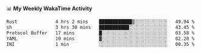 <!--
**stamp711/stamp711** is a ✨ _special_ ✨ repository because its `README.md` (this file) appears on your GitHub profile.

Here are some ideas to get you started:

- 🔭 I’m currently working on ...
- 🌱 I’m currently learning ...
- 👯 I’m looking to collaborate on ...
- 🤔 I’m looking for help with ...
- 💬 Ask me about ...
- 📫 How to reach me: ...
- 😄 Pronouns: ...
- ⚡ Fun fact: ...
-->

📊 **My Weekly WakaTime Activity**

<!--START_SECTION:waka-->

```txt
Rust              4 hrs 2 mins    ████████████▒░░░░░░░░░░░░   49.94 %
sh                3 hrs 30 mins   ███████████░░░░░░░░░░░░░░   43.45 %
Protocol Buffer   17 mins         █░░░░░░░░░░░░░░░░░░░░░░░░   03.58 %
YAML              10 mins         ▓░░░░░░░░░░░░░░░░░░░░░░░░   02.20 %
INI               1 min           ░░░░░░░░░░░░░░░░░░░░░░░░░   00.35 %
```

<!--END_SECTION:waka-->
